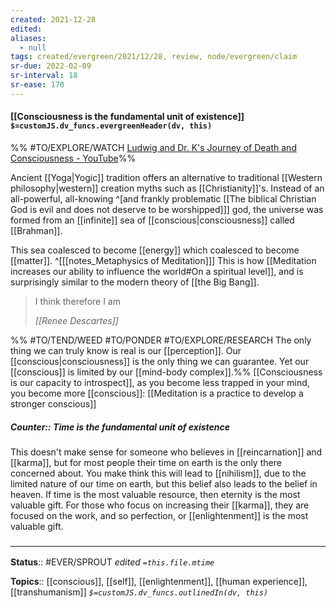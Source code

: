```yaml
---
created: 2021-12-28 
edited: 
aliases:
  - null
tags: created/evergreen/2021/12/28, review, node/evergreen/claim
sr-due: 2022-02-09
sr-interval: 18
sr-ease: 170
---
```


#### [[Consciousness is the fundamental unit of existence]] `$=customJS.dv_funcs.evergreenHeader(dv, this)`

%% #TO/EXPLORE/WATCH  [Ludwig and Dr. K's Journey of Death and Consciousness - YouTube](https://youtu.be/CHzOedHm_kM?t=4336)%%

Ancient [[Yoga|Yogic]] tradition offers an alternative to traditional [[Western philosophy|western]] creation myths such as [[Christianity]]'s. Instead of an all-powerful, all-knowing 
^[and frankly problematic [[The biblical Christian God is evil and does not deserve to be worshipped]]]
god,
the universe was formed from an [[infinite]] sea of [[conscious|consciousness]] called [[Brahman]].

This sea coalesced to become [[energy]] which coalesced to become [[matter]].
^[[[notes_Metaphysics of Meditation]]]
This is how [[Meditation increases our ability to influence the world#On a spiritual level]],
and is surprisingly similar to the modern theory of [[the Big Bang]].

> I think therefore I am
>
> <cite>[[Renee Descartes]]</cite>

%% #TO/TEND/WEED #TO/PONDER #TO/EXPLORE/RESEARCH The only thing we can truly know is real is our [[perception]]. Our [[conscious|consciousness]] is the only thing we can guarantee. Yet our [[conscious]] is limited by our [[mind-body complex]].%%
[[Consciousness is our capacity to introspect]],
as you become less trapped in your mind, you become more [[conscious]]:
[[Meditation is a practice to develop a stronger conscious]]

##### Counter:: Time is the fundamental unit of existence

This doesn't make sense for someone who believes in [[reincarnation]] and [[karma]], but for most people their time on earth is the only there concerned about. You make think this will lead to [[nihilism]], due to the limited nature of our time on earth, but this belief also leads to the belief in heaven. If time is the most valuable resource, then eternity is the most valuable gift. 
For those who focus on increasing their [[karma]], they are focused on the work, and so perfection, or [[enlightenment]] is the most valuable gift.

### <hr class="footnote"/>

**Status**:: #EVER/SPROUT 
*edited `=this.file.mtime`*

**Topics**:: [[conscious]], [[self]], [[enlightenment]], [[human experience]], [[transhumanism]]
*`$=customJS.dv_funcs.outlinedIn(dv, this)`*

